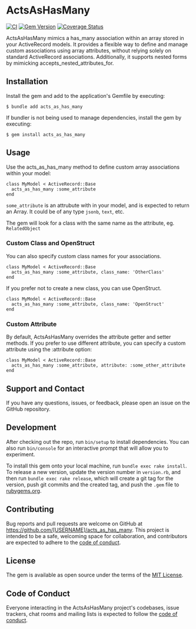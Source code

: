 # ActsAsHasMany

[![CI](https://github.com/pralish/acts_as_has_many/workflows/Ruby/badge.svg)](https://github.com/Pralish/acts_as_has_many/actions)
[![Gem Version](https://badge.fury.io/rb/acts_as_has_many.svg)](https://badge.fury.io/rb/acts_as_has_many)
[![Coverage Status](https://coveralls.io/repos/github/Pralish/acts_as_has_many/badge.svg)](https://coveralls.io/github/Pralish/acts_as_has_many)

 ActsAsHasMany mimics a has_many association within an array stored in your ActiveRecord models. It provides a flexible way to define and manage custom associations using array attributes, without relying solely on standard ActiveRecord associations.  Additionally, it supports nested forms by mimicking accepts_nested_attributes_for.

## Installation

Install the gem and add to the application's Gemfile by executing:

    $ bundle add acts_as_has_many

If bundler is not being used to manage dependencies, install the gem by executing:

    $ gem install acts_as_has_many

## Usage

Use the acts_as_has_many method to define custom array associations within your model:

```
class MyModel < ActiveRecord::Base
  acts_as_has_many :some_attribute
end
```

`some_attribute` is an attrubute with in your model, and is expected to return an Array. It could be of any type `jsonb`, `text`, etc.

The gem will look for a class with the same name as the attribute, eg. `RelatedObject` 

### Custom Class and OpenStruct

You can also specify custom class names for your associations.

```
class MyModel < ActiveRecord::Base
  acts_as_has_many :some_attribute, class_name: 'OtherClass'
end
```

If you prefer not to create a new class, you can use OpenStruct.

```
class MyModel < ActiveRecord::Base
  acts_as_has_many :some_attribute, class_name: 'OpenStruct'
end
```

### Custom Attribute

By default, ActsAsHasMany overrides the attribute getter and setter methods. If you prefer to use different attribute, you can specify a custom attribute using the :attribute option:

```
class MyModel < ActiveRecord::Base
  acts_as_has_many :some_attribute, attribute: :some_other_attribute
end
```

## Support and Contact

If you have any questions, issues, or feedback, please open an issue on the GitHub repository.

## Development

After checking out the repo, run `bin/setup` to install dependencies. You can also run `bin/console` for an interactive prompt that will allow you to experiment.

To install this gem onto your local machine, run `bundle exec rake install`. To release a new version, update the version number in `version.rb`, and then run `bundle exec rake release`, which will create a git tag for the version, push git commits and the created tag, and push the `.gem` file to [rubygems.org](https://rubygems.org).

## Contributing

Bug reports and pull requests are welcome on GitHub at https://github.com/[USERNAME]/acts_as_has_many. This project is intended to be a safe, welcoming space for collaboration, and contributors are expected to adhere to the [code of conduct](https://github.com/[USERNAME]/acts_as_has_many/blob/main/CODE_OF_CONDUCT.md).

## License

The gem is available as open source under the terms of the [MIT License](https://opensource.org/licenses/MIT).

## Code of Conduct

Everyone interacting in the ActsAsHasMany project's codebases, issue trackers, chat rooms and mailing lists is expected to follow the [code of conduct](https://github.com/[USERNAME]/acts_as_has_many/blob/main/CODE_OF_CONDUCT.md).
